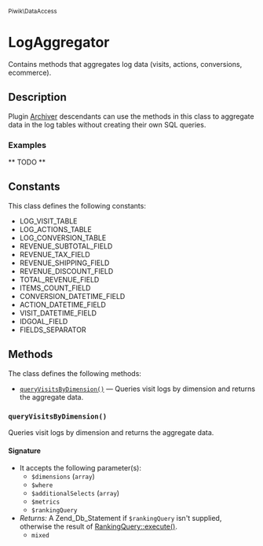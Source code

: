 <small>Piwik\DataAccess</small>

LogAggregator
=============

Contains methods that aggregates log data (visits, actions, conversions, ecommerce).

Description
-----------

Plugin [Archiver](#) descendants can use the methods in this class to aggregate data
in the log tables without creating their own SQL queries.

### Examples

** TODO **


Constants
---------

This class defines the following constants:

- LOG_VISIT_TABLE
- LOG_ACTIONS_TABLE
- LOG_CONVERSION_TABLE
- REVENUE_SUBTOTAL_FIELD
- REVENUE_TAX_FIELD
- REVENUE_SHIPPING_FIELD
- REVENUE_DISCOUNT_FIELD
- TOTAL_REVENUE_FIELD
- ITEMS_COUNT_FIELD
- CONVERSION_DATETIME_FIELD
- ACTION_DATETIME_FIELD
- VISIT_DATETIME_FIELD
- IDGOAL_FIELD
- FIELDS_SEPARATOR

Methods
-------

The class defines the following methods:

- [`queryVisitsByDimension()`](#queryvisitsbydimension) &mdash; Queries visit logs by dimension and returns the aggregate data.

<a name="queryvisitsbydimension" id="queryvisitsbydimension"></a>
### `queryVisitsByDimension()`

Queries visit logs by dimension and returns the aggregate data.

#### Signature

- It accepts the following parameter(s):
    - `$dimensions` (`array`)
    - `$where`
    - `$additionalSelects` (`array`)
    - `$metrics`
    - `$rankingQuery`
- _Returns:_ A Zend_Db_Statement if `$rankingQuery` isn't supplied, otherwise the result of [RankingQuery::execute()](#).
    - `mixed`

